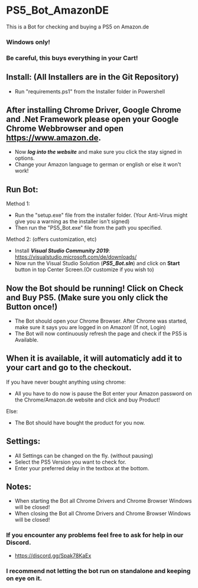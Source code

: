 # PS5_Bot_AmazonDE
This is a Bot for checking and buying a PS5 on Amazon.de

### Windows only! 
### Be careful, this buys everything in your Cart!

## Install: (All Installers are in the Git Repository)
* Run "requirements.ps1" from the Installer folder in Powershell

## After installing Chrome Driver, Google Chrome and .Net Framework please open your Google Chrome Webbrowser and open https://www.amazon.de. 
* Now **_log into the website_** and make sure you click the stay signed in options.
* Change your Amazon language to german or english or else it won't work!

## Run Bot:
Method 1: 
* Run the "setup.exe" file from the installer folder. (Your Anti-Virus might give you a warning as the installer isn't signed)
* Then run the "PS5_Bot.exe" file from the path you specified.

Method 2: (offers customization, etc) 
* Install **_Visual Studio Community 2019_**: https://visualstudio.microsoft.com/de/downloads/
* Now run the Visual Studio Solution (**_PS5_Bot.sln_**) and click on **Start** button in top Center Screen.(Or customize if you wish to)

## Now the Bot should be running! Click on Check and Buy PS5. (Make sure you only click the Button once!)
* The Bot should open your Chrome Browser. After Chrome was started, make sure it says you are logged in on Amazon! (If not, Login)
* The Bot will now continuously refresh the page and check if the PS5 is Available.

## When it is available, it will automaticly add it to your cart and go to the checkout. 

If you have never bought anything using chrome:
* All you have to do now is pause the Bot enter your Amazon password on the Chrome/Amazon.de website and click and buy Product!

Else:
* The Bot should have bought the product for you now.

## Settings:
* All Settings can be changed on the fly. (without pausing)
* Select the PS5 Version you want to check for.
* Enter your preferred delay in the textbox at the bottom.

## Notes:
* When starting the Bot all Chrome Drivers and Chrome Browser Windows will be closed!
* When closing the Bot all Chrome Drivers and Chrome Browser Windows will be closed!

### If you encounter any problems feel free to ask for help in our Discord.
* https://discord.gg/Spak78KaEx

### I recommend not letting the bot run on standalone and keeping on eye on it.
